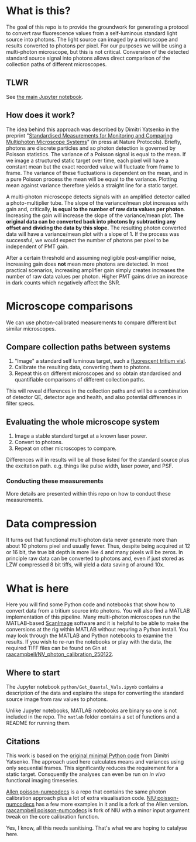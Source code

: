 # What is this?
The goal of this repo is to provide the groundwork for generating a protocol to convert raw fluorescence values from a self-luminous standard light source into photons. 
The light source can imaged by a microscope and results converted to photons per pixel.
For our purposes we will be using a multi-photon microscope, but this is not critical. 
Conversion of the detected standard source signal into photons allows direct comparison of the collection paths of different microscopes. 

## TLWR
See [the main Jupyter notebook](./python/Get_Quantal_Vals.ipynb).


## How does it work?
The idea behind this approach was described by Dimitri Yatsenko in the preprint "[Standardised Measurements for Monitoring and Comparing Multiphoton Microscope Systems](https://www.biorxiv.org/content/10.1101/2024.01.23.576417v1)" (in press at Nature Protocols). 
Briefly, photons are discrete particles and so photon detection is governed by Poisson statistics.
The variance of a Poisson signal is equal to the mean. 
If we image a structured static target over time, each pixel will have a constant mean but the exact recorded value will fluctuate from frame to frame. 
The variance of these fluctuations is dependent on the mean, and in a pure Poisson process the mean will be equal to the variance. 
Plotting mean against variance therefore yields a straight line for a static target. 

A multi-photon microscope detects signals with an amplified detector called a photo-multiplier tube. 
The slope of the variance/mean plot increases with gain and, critically, **is equal to the number of raw data values per photon**.
Increasing the gain will increase the slope of the variance/mean plot.
**The original data can be converted back into photons by subtracting any offset and dividing the data by this slope.**
The resulting photon converted data will have a variance/mean plot with a slope of 1. 
If the process was successful, we would expect the number of photons per pixel to be independent of PMT gain.

After a certain threshold and assuming negligible post-amplifier noise, increasing gain does **not** mean more photons are detected. 
In most practical scenarios, increasing amplifier gain simply creates increases the number of raw data values per photon.
Higher PMT gains drive an increase in dark counts which negatively affect the SNR. 

# Microscope comparisons
We can use photon-calibrated measurements to compare different but similar microscopes. 


## Compare collection paths between systems
1. "Image" a standard self luminous target, such a [fluorescent tritium vial](https://www.google.com/search?q=flourecent+tritium+vial).
2. Calibrate the resulting data, converting them to photons. 
3. Repeat this on different microscopes and so obtain standardised and quantifiable comparisons of different collection paths.

This will reveal differences in the collection paths and will be a combination of detector QE, detector age and health, and also potential differences in filter specs. 



## Evaluating the whole microscope system
1. Image a stable standard target at a known laser power. 
2. Convert to photons.
3. Repeat on other microscopes to compare.

Differences will in results will be all those listed for the standard source plus the excitation path.
e.g. things like pulse width, laser power, and PSF.

### Conducting these measurements
More details are presented within this repo on how to conduct these measurements. 


# Data compression
It turns out that functional multi-photon data never generate more than about 10 photons pixel and usually fewer.
Thus, despite being acquired at 12 or 16 bit, the true bit depth is more like 4 and many pixels will be zeros. 
In principle raw data can be converted to photons and, even if just stored as LZW compressed 8 bit tiffs, will yield a data saving of around 10x.


# What is here
Here you will find some Python code and notebooks that show how to convert data from a tritium source into photons. 
You will also find a MATLAB implementation of this pipeline. 
Many multi-photon microscopes run the MATLAB-based [ScanImage](https://www.mbfbioscience.com/products/scanimage/) software and it is helpful to be able to make the conversions at the rig within MATLAB without requring a Python install.
You may look through the MATLAB and Python notebooks to examine the results. 
If you wish to re-run the notebooks or play with the data, the required TIFF files can be found on Gin at [raacampbell/NV_photon_calibration_250122](https://gin.g-node.org/raacampbell/NV_photon_calibration_250122/).

## Where to start
The Jupyter notebook `python/Get_Quantal_Vals.ipynb` contains a description of the data and explains the steps for converting the standard source image from raw values to photons. 

Unlike Jupyter notebooks, MATLAB notebooks are binary so one is not included in the repo. 
The `matlab` folder contains a set of functions and a README for running them. 



## Citations
This work is based on the [original minimal Python code](https://github.com/datajoint/anscombe-numcodecs) from Dimitri Yatsenko. 
The approach used here calculates means and variances using only sequential frames. 
This significantly reduces the requirement for a static target. 
Consquently the analyses can even be run on _in vivo_ functional imaging timeseries. 

[Allen poisson-numcodecs](https://github.com/AllenNeuralDynamics/poisson-numcodecs) is a repo that contains the same photon calibration approach plus a lot of extra visualisation code. 
[NIU poisson-numcodecs](https://github.com/neuroinformatics-unit/poisson-numcodecs) has a few more examples in it and is a fork of the Allen version. 
[raacampbell poisson-numcodecs](https://github.com/raacampbell/poisson-numcodecs) is fork of NIU with a minor input argument tweak on the core calibration function. 

Yes, I know, all this needs sanitising. That's what we are hoping to catalyse here. 
